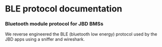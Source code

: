 # BLE protocol documentation
### Bluetooth module protocol for JBD BMSs

We reverse engineered the BLE (bluetooth low energy) protocol used by the JBD apps using a sniffer and wireshark.
